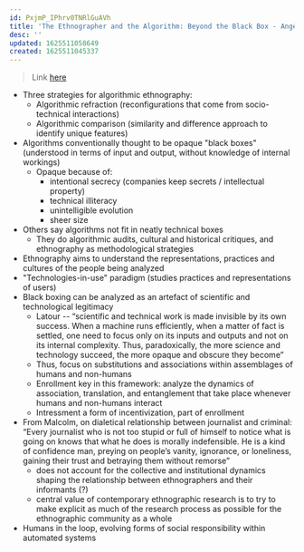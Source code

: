 ```yaml
---
id: PxjmP_IPhrv0TNRlGuAVh
title: 'The Ethnographer and the Algorithm: Beyond the Black Box - Angèle Christin'
desc: ''
updated: 1625511058649
created: 1625511045337
---
```


> Link [here](./pdfs/ethnoalgo.pdf)

- Three strategies for algorithmic ethnography: 
  - Algorithmic refraction (reconfigurations that come from socio-technical interactions)
  - Algorithmic comparison (similarity and difference approach to identify unique features)
- Algorithms conventionally thought to be opaque "black boxes" (understood in terms of input and output, without knowledge of internal workings)
  - Opaque because of: 
    - intentional secrecy (companies keep secrets / intellectual property)
    - technical illiteracy 
    - unintelligible evolution 
    - sheer size
- Others say algorithms not fit in neatly technical boxes
  - They do algorithmic audits, cultural and historical critiques, and ethnography as methodological strategies
- Ethnography aims to understand the representations, practices and cultures of the people being analyzed
- "Technologies-in-use" paradigm (studies practices and representations of users)
- Black boxing can be analyzed as an artefact of scientific and technological legitimacy 
  - Latour -- “scientific and technical work is made invisible by its own success. When a machine runs efficiently, when a matter of fact is settled, one need to focus only on its inputs and outputs and not on its internal complexity. Thus, paradoxically, the more science and technology succeed, the more opaque and obscure they become” 
  - Thus, focus on substitutions and associations within assemblages of humans and non-humans
  - Enrollment key in this framework: analyze the dynamics of association,
translation, and entanglement that take place whenever humans and non-humans
interact
  - Intressment a form of incentivization, part of enrollment
- From Malcolm, on dialetical relationship between journalist and criminal: “Every journalist who is not too stupid or full of himself to notice what is going on knows that what he does is morally indefensible. He is a kind of confidence man, preying on people’s vanity, ignorance, or loneliness, gaining their trust and betraying them without remorse”
  - does not account for the collective and institutional dynamics
shaping the relationship between ethnographers and their informants (?)
  - central value of contemporary ethnographic research is to try to make explicit as much of the research process as possible for the ethnographic community as a whole
- Humans in the loop, evolving forms of social responsibility within automated systems 